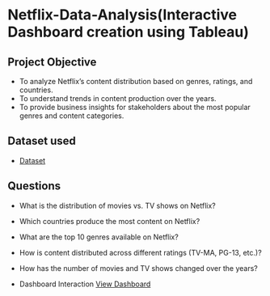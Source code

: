 # Netflix-Data-Analysis(Interactive Dashboard creation using Tableau)
## Project Objective
- To analyze Netflix’s content distribution based on genres, ratings, and countries.
- To understand trends in content production over the years.
- To provide business insights for stakeholders about the most popular genres and content categories.

## Dataset used
- <a href="https://github.com/puvvaditeja/Netflix-Data/blob/main/netflix_titles.txt">Dataset</a>

## Questions
- What is the distribution of movies vs. TV shows on Netflix?
- Which countries produce the most content on Netflix?
- What are the top 10 genres available on Netflix?
- How is content distributed across different ratings (TV-MA, PG-13, etc.)?
- How has the number of movies and TV shows changed over the years?

- Dashboard Interaction <a href="https://github.com/puvvaditeja/Netflix-Data/blob/main/Netflix.png">View Dashboard</a>
